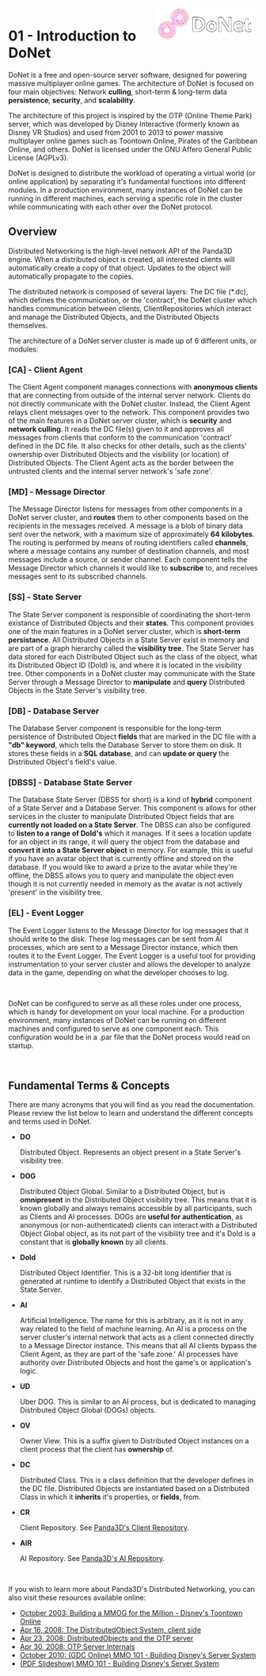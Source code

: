 <img src="../logo/donet_banner.png" align="right" width="40%"/>

# 01 - Introduction to DoNet

DoNet is a free and open-source server software, designed for powering massive
multiplayer online games. The architecture of DoNet is focused on four main
objectives: Network **culling**, short-term & long-term data **persistence**, 
**security**, and **scalability**.

The architecture of this project is inspired by the OTP (Online Theme Park) server, 
which was developed by Disney Interactive (formerly known as Disney VR Studios) 
and used from 2001 to 2013 to power massive multiplayer online games such as 
Toontown Online, Pirates of the Caribbean Online, and others. DoNet is licensed 
under the GNU Affero General Public License (AGPLv3).

DoNet is designed to distribute the workload of operating a virtual world (or online 
application) by separating it's fundamental functions into different modules. In a 
production environment, many instances of DoNet can be running in different machines, 
each serving a specific role in the cluster while communicating with each other over 
the DoNet protocol.

## Overview

Distributed Networking is the high-level network API of the Panda3D engine. When a 
distributed object is created, all interested clients will automatically create a 
copy of that object. Updates to the object will automatically propagate to the copies.

The distributed network is composed of several layers: The DC file (*.dc), which defines 
the communication, or the 'contract', the DoNet cluster which handles communication between 
clients, ClientRepositories which interact and manage the Distributed Objects, 
and the Distributed Objects themselves.

The architecture of a DoNet server cluster is made up of 6 different units, or modules:

### **[CA] - Client Agent**

  The Client Agent component manages connections with **anonymous clients** that are connecting 
  from outside of the internal server network. Clients do not directly communicate with the 
  DoNet cluster. Instead, the Client Agent relays client messages over to the network. This 
  component provides two of the main features in a DoNet server cluster, which is **security** 
  and **network culling**. It reads the DC file(s) given to it and approves all messages from 
  clients that conform to the communication 'contract' defined in the DC file. It also checks 
  for other details, such as the clients' ownership over Distributed Objects and the visibility 
  (or location) of Distributed Objects. The Client Agent acts as the border between the untrusted 
  clients and the internal server network's 'safe zone'.
  
### **[MD] - Message Director**
  
  The Message Director listens for messages from other components in a DoNet server cluster, 
  and **routes** them to other components based on the recipients in the messages received. A 
  message is a blob of binary data sent over the network, with a maximum size of approximately 
  **64 kilobytes**. The routing is performed by means of routing identifiers called **channels**, 
  where a message contains any number of destination channels, and most messages include a source, 
  or sender channel. Each component tells the Message Director which channels it would like to 
  **subscribe** to, and receives messages sent to its subscribed channels.
  
### **[SS] - State Server**
  
  The State Server component is responsible of coordinating the short-term existance of Distributed 
  Objects and their **states**. This component provides one of the main features in a DoNet server 
  cluster, which is **short-term persistance**. All Distributed Objects in a State Server exist 
  in memory and are part of a graph hierarchy called the **visibility tree**. The State Server has 
  data stored for each Distributed Object such as the class of the object, what its Distributed 
  Object ID (DoId) is, and where it is located in the visibility tree. Other components in a DoNet 
  cluster may communicate with the State Server through a Message Director to **manipulate** and 
  **query** Distributed Objects in the State Server's visibility tree.

### **[DB] - Database Server**
  
  The Database Server component is responsible for the long-term persistence of Distributed Object 
  **fields** that are marked in the DC file with a **"db" keyword**, which tells the Database 
  Server to store them on disk. It stores these fields in a **SQL database**, and can **update or 
  query** the Distributed Object's field's value.
  
### **[DBSS] - Database State Server**
  
  The Database State Server (DBSS for short) is a kind of **hybrid** component of a State 
  Server and a Database Server. This component is allows for other services in the cluster 
  to manipulate Distributed Object fields that are **currently not loaded on a State Server**. 
  The DBSS can also be configured to **listen to a range of DoId's** which it manages. If 
  it sees a location update for an object in its range, it will query the object from the 
  database and **convert it into a State Server object** in memory. For example, this is 
  useful if you have an avatar object that is currently offline and stored on the database. 
  If you would like to award a prize to the avatar while they're offline, the DBSS allows 
  you to query and manipulate the object even though it is not currently needed in memory 
  as the avatar is not actively 'present' in the visibility tree.
  
### **[EL] - Event Logger**
  
  The Event Logger listens to the Message Director for log messages that it should
  write to the disk. These log messages can be sent from AI processes, which are sent to
  a Message Director instance, which then routes it to the Event Logger. The Event Logger 
  is a useful tool for providing instrumentation to your server cluster and allows the 
  developer to analyze data in the game, depending on what the developer chooses to log.

<br>

DoNet can be configured to serve as all these roles under one process, which is 
handy for development on your local machine. For a production environment, many instances
of DoNet can be running on different machines and configured to serve as one component each. 
This configuration would be in a .par file that the DoNet process would read on startup.

<br>

## Fundamental Terms & Concepts

There are many acronyms that you will find as you read the documentation. Please review the 
list below to learn and understand the different concepts and terms used in DoNet.

- **DO**

  Distributed Object. Represents an object present in a State Server's visibility tree.
  
- **DOG**
  
  Distributed Object Global. Similar to a Distributed Object, but is **omnipresent**
  in the Distributed Object visibility tree. This means that it is known globally and
  always remains accessible by all participants, such as Clients and AI processes.
  DOGs are **useful for authentication**, as anonymous (or non-authenticated) clients
  can interact with a Distributed Object Global object, as its not part of the visibility
  tree and it's DoId is a constant that is **globally known** by all clients.
  
- **DoId**
  
  Distributed Object Identifier. This is a 32-bit long identifier that is generated
  at runtime to identify a Distributed Object that exists in the State Server.
  
- **AI**
  
  Artificial Intelligence. The name for this is arbitrary, as it is not in any way 
  related to the field of machine learning. An AI is a process on the server cluster's 
  internal network that acts as a client connected directly to a Message Director instance. 
  This means that all AI clients bypass the Client Agent, as they are part of the 'safe zone.' 
  AI processes have authority over Distributed Objects and host the game's or application's logic.
  
- **UD**
  
  Uber DOG. This is similar to an AI process, but is dedicated to managing Distributed
  Object Global (DOGs) objects.
  
- **OV**
  
  Owner View. This is a suffix given to Distributed Object instances on a client process
  that the client has **ownership** of.
  
- **DC**
  
  Distributed Class. This is a class definition that the developer defines in the DC file.
  Distributed Objects are instantiated based on a Distributed Class in which it **inherits**
  it's properties, or **fields**, from.
  
- **CR**
  
  Client Repository. See [Panda3D's Client Repository](https://docs.panda3d.org/1.10/python/programming/networking/distributed/client-repositories).

- **AIR**

  AI Repository. See [Panda3D's AI Repository](https://docs.panda3d.org/1.10/python/programming/networking/distributed/ai-repositories).

<br>

If you wish to learn more about Panda3D's Distributed Networking, you can also visit these resources available online:

- [October 2003: Building a MMOG for the Million - Disney's Toontown Online](https://dl.acm.org/doi/10.1145/950566.950589)
- [Apr 16, 2008: The DistributedObject System, client side](https://www.youtube.com/watch?v=JsgCFVpXQtQ)
- [Apr 23, 2008: DistributedObjects and the OTP server](https://www.youtube.com/watch?v=r_ZP9SInPcs)
- [Apr 30, 2008: OTP Server Internals](https://www.youtube.com/watch?v=SzybRdxjYoA)
- [October 2010: (GDC Online) MMO 101 - Building Disney's Server System](https://www.gdcvault.com/play/1013776/MMO-101-Building-Disney-s)
- [(PDF Slideshow) MMO 101 - Building Disney's Server System](https://ubm-twvideo01.s3.amazonaws.com/o1/vault/gdconline10/slides/11516-MMO_101_Building_Disneys_Sever.pdf)

